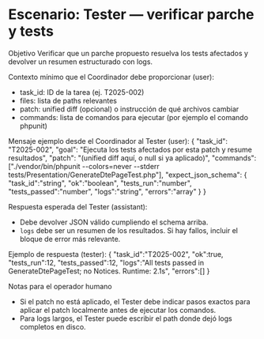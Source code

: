 # Escenario: Tester — verificar parche y tests

Objetivo
Verificar que un parche propuesto resuelva los tests afectados y devolver un resumen estructurado con logs.

Contexto mínimo que el Coordinador debe proporcionar (user):
- task_id: ID de la tarea (ej. T2025-002)
- files: lista de paths relevantes
- patch: unified diff (opcional) o instrucción de qué archivos cambiar
- commands: lista de comandos para ejecutar (por ejemplo el comando phpunit)

Mensaje ejemplo desde el Coordinador al Tester (user):
{
  "task_id": "T2025-002",
  "goal": "Ejecuta los tests afectados por esta patch y resume resultados",
  "patch": "(unified diff aquí, o null si ya aplicado)",
  "commands": ["./vendor/bin/phpunit --colors=never --stderr tests/Presentation/GenerateDtePageTest.php"],
  "expect_json_schema": {
    "task_id":"string",
    "ok":"boolean",
    "tests_run":"number",
    "tests_passed":"number",
    "logs":"string",
    "errors":"array"
  }
}

Respuesta esperada del Tester (assistant):
- Debe devolver JSON válido cumpliendo el schema arriba.
- `logs` debe ser un resumen de los resultados. Si hay fallos, incluir el bloque de error más relevante.

Ejemplo de respuesta (tester):
{
  "task_id":"T2025-002",
  "ok":true,
  "tests_run":12,
  "tests_passed":12,
  "logs":"All tests passed in GenerateDtePageTest; no Notices. Runtime: 2.1s",
  "errors":[]
}

Notas para el operador humano
- Si el patch no está aplicado, el Tester debe indicar pasos exactos para aplicar el patch localmente antes de ejecutar los comandos.
- Para logs largos, el Tester puede escribir el path donde dejó logs completos en disco.
